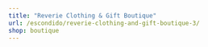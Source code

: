 ```yaml
---
title: "Reverie Clothing & Gift Boutique"
url: /escondido/reverie-clothing-and-gift-boutique-3/
shop: boutique
---
```

